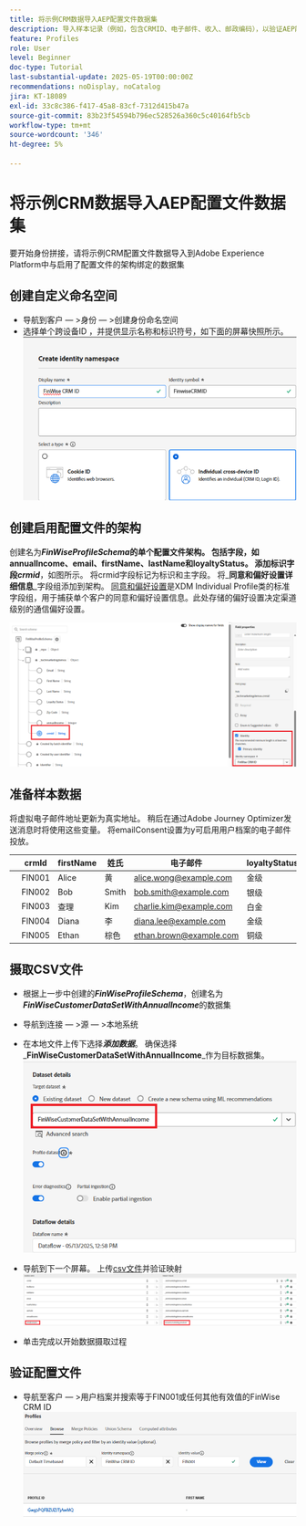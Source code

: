 ```yaml
---
title: 将示例CRM数据导入AEP配置文件数据集
description: 导入样本记录（例如，包含CRMID、电子邮件、收入、邮政编码），以验证AEP能否根据共享标识符（如ECID）将这些用户档案与匿名Web访客正确拼合。
feature: Profiles
role: User
level: Beginner
doc-type: Tutorial
last-substantial-update: 2025-05-19T00:00:00Z
recommendations: noDisplay, noCatalog
jira: KT-18089
exl-id: 33c8c386-f417-45a8-83cf-7312d415b47a
source-git-commit: 83b23f54594b796ec528526a360c5c40164fb5cb
workflow-type: tm+mt
source-wordcount: '346'
ht-degree: 5%

---
```


# 将示例CRM数据导入AEP配置文件数据集

要开始身份拼接，请将示例CRM配置文件数据导入到Adobe Experience Platform中与启用了配置文件的架构绑定的数据集

## 创建自定义命名空间

* 导航到客户 — >身份 — >创建身份命名空间
* 选择单个跨设备ID ，并提供显示名称和标识符号，如下面的屏幕快照所示。
  ![自定义命名空间](assets/custom-namespace.png)

## 创建启用配置文件的架构

创建名为&#x200B;**_FinWiseProfileSchema_**的单个配置文件架构。 包括字段，如annualIncome、email、firstName、lastName和loyaltyStatus。
添加标识字段**_crmid_**，如图所示。 将crmid字段标记为标识和主字段。
将_**同意和偏好设置详细信息**_&#x200B;字段组添加到架构。 [同意和偏好设置](https://experienceleague.adobe.com/zh-hans/docs/experience-platform/xdm/field-groups/profile/consents)是XDM Individual Profile类的标准字段组，用于捕获单个客户的同意和偏好设置信息。此处存储的偏好设置决定渠道级别的通信偏好设置。


![配置文件架构](assets/finwise-profile-schema.png)

## 准备样本数据

将虚拟电子邮件地址更新为真实地址。 稍后在通过Adobe Journey Optimizer发送消息时将使用这些变量。 将emailConsent设置为y可启用用户档案的电子邮件投放。

|   | crmId | firstName | 姓氏 | 电子邮件 | loyaltyStatus | zipCode | 年收入 | emailConsent |
|---|--------|-----------|----------|-------------------------|---------------|---------|--------------|--------------|
|   | FIN001 | Alice | 黄 | alice.wong@example.com | 金级 | 92128 | 120000 | y |
|   | FIN002 | Bob | Smith | bob.smith@example.com | 银级 | 92126 | 85000 | y |
|   | FIN003 | 查理 | Kim | charlie.kim@example.com | 白金 | 60614 | 175000 | y |
|   | FIN004 | Diana | 李 | diana.lee@example.com | 金级 | 30303 | 98000 | y |
|   | FIN005 | Ethan | 棕色 | ethan.brown@example.com | 铜级 | 75201 | 60000 | y |

## 摄取CSV文件

* 根据上一步中创建的&#x200B;**_FinWiseProfileSchema_**，创建名为&#x200B;**_FinWiseCustomerDataSetWithAnnualIncome_**&#x200B;的数据集

* 导航到连接 — >源 — >本地系统
* 在本地文件上传下选择&#x200B;**_添加数据_**。 确保选择&#x200B;_**FinWiseCustomerDataSetWithAnnualIncome**_作为目标数据集。
  ![摄取 — csv](assets/ingest-csv-into-dataset.png)
* 导航到下一个屏幕。 上传[csv文件](assets/finwise_profiles.csv)并验证映射
  ![映射](assets/mappings.png)

* 单击完成以开始数据摄取过程

## 验证配置文件

* 导航至客户 — >用户档案并搜索等于FIN001或任何其他有效值的FinWise CRM ID
  ![验证配置文件](assets/verify-profiles.png)
